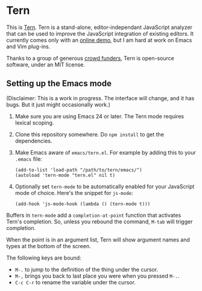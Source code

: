 # Tern

This is [Tern][1]. Tern is a stand-alone, editor-independant
JavaScript analyzer that can be used to improve the JavaScript
integration of existing editors. It currently comes only with an
[online demo][1], but I am hard at work on Emacs and Vim plug-ins.

Thanks to a group of generous [crowd funders][2], Tern is open-source
software, under an MIT license.

[1]: http://ternjs.net
[2]: http://www.indiegogo.com/projects/tern-intelligent-javascript-editing

## Setting up the Emacs mode

(Disclaimer: This is a work in progress. The interface will change,
and it has bugs. But it just might occasionally work.)

 1. Make sure you are using Emacs 24 or later. The Tern mode requires
    lexical scoping.

 1. Clone this repository somewhere. Do `npm install` to get the
    dependencies.

 1. Make Emacs aware of `emacs/tern.el`. For example by adding this to
    your `.emacs` file:

        (add-to-list 'load-path "/path/to/tern/emacs/")
        (autoload 'tern-mode "tern.el" nil t)

 1. Optionally set `tern-mode` to be automatically enabled for your
    JavaScript mode of choice. Here's the snippet for `js-mode`:

        (add-hook 'js-mode-hook (lambda () (tern-mode t)))

Buffers in `tern-mode` add a `completion-at-point` function that
activates Tern's completion. So, unless you rebound the command,
`M-tab` will trigger completion.

When the point is in an argument list, Tern will show argument names
and types at the bottom of the screen.

The following keys are bound:

 * `M-.` to jump to the definition of the thing under the cursor.
 * `M-,` brings you back to last place you were when you pressed `M-.`.
 * `C-c C-r` to rename the variable under the cursor.
